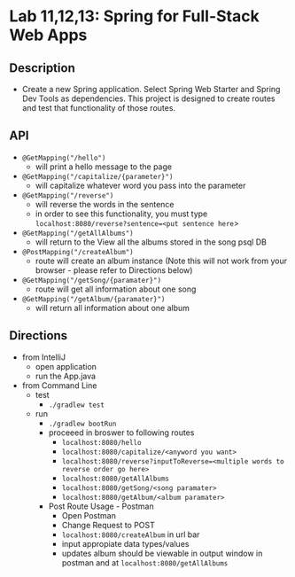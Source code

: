 # Lab 11,12,13: Spring for Full-Stack Web Apps

## Description
- Create a new Spring application. Select Spring Web Starter and Spring Dev Tools as dependencies. This project is designed to create routes and test that functionality of those routes. 

## API
- ```@GetMapping("/hello")```
  - will print a hello message to the page
- ```@GetMapping("/capitalize/{parameter}")```
  - will capitalize whatever word you pass into the parameter
- ```@GetMapping("/reverse")```
  - will reverse the words in the sentence
  - in order to see this functionality, you must type ```localhost:8080/reverse?sentence=<put sentence here```>
- ```@GetMapping("/getAllAlbums")```
  - will return to the View all the albums stored in the song psql DB
- ```@PostMapping("/createAlbum")```
  - route will create an album instance (Note this will not work from your browser - please refer to Directions below)
- ```@GetMapping("/getSong/{paramater}") ```
  - route will get all information about one song
- ```@GetMapping("/getAlbum/{paramater}") ```
  - will return all information about one album

## Directions
- from IntelliJ
  - open application
  - run the App.java
- from Command Line
  - test
    - ```./gradlew test```
  - run
    - ```./gradlew bootRun```
    - proceeed in broswer to following routes
      - ```localhost:8080/hello```
      - ```localhost:8080/capitalize/<anyword you want>```
      - ```localhost:8080/reverse?inputToReverse=<multiple words to reverse order go here>```
      - ```localhost:8080/getAllAlbums```
      - ```localhost:8080/getSong/<song paramater>```
      - ```localhost:8080/getAlbum/<album paramater>```
    - Post Route Usage - Postman
      - Open Postman
      - Change Request to POST
      - ```localhost:8080/createAlbum``` in url bar
      - input appropiate data types/values
      - updates album should be viewable in output window in postman and at ```localhost:8080/getAllAlbums```

